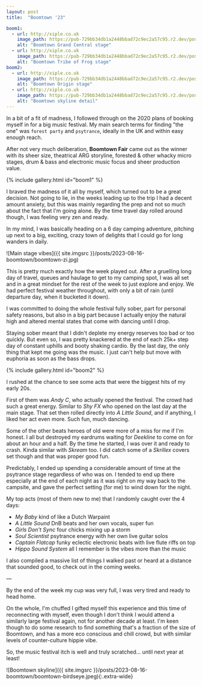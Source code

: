 ```yaml
---
layout: post
title:  "Boomtown '23"

boom1:
  - url: http://xiple.co.uk
    image_path: https://pub-729bb34db1a2448bbad72c9ec2a57c95.r2.dev/posts/2023-08-16-boomtown/boomtown-grand-central.jpeg
    alt: "Boomtown Grand Central stage"
  - url: http://xiple.co.uk
    image_path: https://pub-729bb34db1a2448bbad72c9ec2a57c95.r2.dev/posts/2023-08-16-boomtown/boomtowm-tribe-of-frog.jpeg
    alt: "Boomtown Tribe of Frog stage"
boom2:
  - url: http://xiple.co.uk
    image_path: https://pub-729bb34db1a2448bbad72c9ec2a57c95.r2.dev/posts/2023-08-16-boomtown/boomtown-origin.jpeg
    alt: "Boomtown Origin stage"
  - url: http://xiple.co.uk
    image_path: https://pub-729bb34db1a2448bbad72c9ec2a57c95.r2.dev/posts/2023-08-16-boomtown/boomtown-skyline-close.jpeg
    alt: "Boomtown skyline detail"
---
```


In a bit of a fit of madness, I followed through on the 2020 plans of booking myself in for a big music festival. My main search terms for finding "the one" was `forest party` and `psytrance`, ideally in the UK and within easy enough reach. 

After not very much deliberation, **Boomtown Fair** came out as the winner with its sheer size, theatrical ARG storyline, forested & other whacky micro stages, drum & bass and electronic music focus and sheer production value.

{% include gallery.html id="boom1" %}

I braved the madness of it all by myself, which turned out to be a great decision. Not going to lie, in the weeks leading up to the trip I had a decent amount anxiety, but this was mainly regarding the prep and not so much about the fact that I'm going alone. By the time travel day rolled around though, I was feeling very zen and ready.

In my mind, I was basically heading on a 6 day camping adventure, pitching up next to a big, exciting, crazy town of delights that I could go for long wanders in daily.


![Main stage vibes]({{ site.imgsrc }}/posts/2023-08-16-boomtown/boomtown-zi.jpg)

This is pretty much exactly how the week played out. After a gruelling long day of travel, queues and haulage to get to my camping spot, I was all set and in a great mindset for the rest of the week to just explore and enjoy. We had perfect festival weather throughout, with only a bit of rain (until departure day, when it bucketed it down).

I was committed to doing the whole festival fully sober, part for personal safety reasons, but also in a big part because I actually enjoy the natural high and altered mental states that come with dancing until I drop. 

Staying sober meant that I didn't deplete my energy reserves too bad or too quickly. But even so, I was pretty knackered at the end of each 25k+ step day of constant uphills and booty shaking cardio. By the last day, the only thing that kept me going was the music. I just can't help but move with euphoria as soon as the bass drops.

{% include gallery.html id="boom2" %}

I rushed at the chance to see some acts that were the biggest hits of my early 20s. 

First of them was _Andy C_, who actually opened the festival. The crowd had such a great energy. Similar to _Shy FX_ who opened on the last day at the main stage. That set then rolled directly into _A Little Sound_, and if anything, I liked her act even more. Such fun, much dancing.

Some of the other beats heroes of old were more of a miss for me if I'm honest. I all but destroyed my eardrums waiting for _Deekline_ to come on for about an hour and a half. By the time he started, I was over it and ready to crash. Kinda similar with _Skream_ too. I did catch some of a _Skrillex_ covers set though and that was proper good fun.

Predictably, I ended up spending a considerable amount of time at the psytrance stage regardless of who was on. I tended to end up there especially at the end of each night as it was right on my way back to the campsite, and gave the perfect setting (for me) to wind down for the night.

My top acts (most of them new to me) that I randomly caught over the 4 days:
- _My Baby_ kind of like a Dutch Warpaint
- _A Little Sound_ DnB beats and her own vocals, super fun
- _Girls Don't Sync_ four chicks mixing up a storm
- _Soul Scientist_ psytrance energy with her own live guitar solos
- _Captain Flatcap_ funky eclectic electronic beats with live flute riffs on top
- _Hippo Sound System_ all I remember is the vibes more than the music

I also compiled a massive list of things I walked past or heard at a distance that sounded good, to check out in the coming weeks.

&mdash;

By the end of the week my cup was very full, I was very tired and ready to head home.

On the whole, I'm chuffed I gifted myself this experience and this time of reconnecting with myself, even though I don't think I would attend a similarly large festival again, not for another decade at least. I'm keen though to do some research to find something that's a fraction of the size of Boomtown, and has a more eco conscious and chill crowd, but with similar levels of counter-culture hippie vibe.

So, the music festival itch is well and truly scratched... until next year at least!

![Boomtown skyline]({{ site.imgsrc }}/posts/2023-08-16-boomtown/boomtown-birdseye.jpeg){:.extra-wide}
